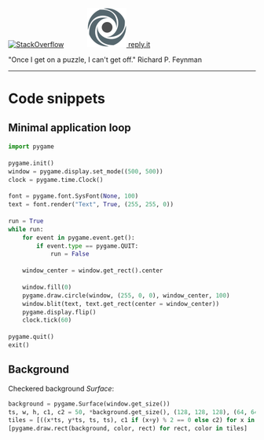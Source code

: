 [![StackOverflow](https://stackexchange.com/users/flair/7322082.png)](https://stackoverflow.com/users/5577765/rabbid76?tab=profile) &nbsp;&nbsp;&nbsp;&nbsp;&nbsp;&nbsp;&nbsp;&nbsp;&nbsp;&nbsp; [![reply.it](../../resource/logo/Repl_it_logo_80.png) reply.it](https://repl.it/repls/folder/PyGame%20Examples)

"Once I get on a puzzle, I can't get off."
Richard P. Feynman

---

# Code snippets

## Minimal application loop

```py
import pygame

pygame.init()
window = pygame.display.set_mode((500, 500))
clock = pygame.time.Clock()

font = pygame.font.SysFont(None, 100)
text = font.render("Text", True, (255, 255, 0))

run = True
while run:
    for event in pygame.event.get():
        if event.type == pygame.QUIT:
            run = False 

    window_center = window.get_rect().center

    window.fill(0)
    pygame.draw.circle(window, (255, 0, 0), window_center, 100)
    window.blit(text, text.get_rect(center = window_center))
    pygame.display.flip()
    clock.tick(60)

pygame.quit()
exit()
```

## Background

Checkered  background _Surface_:

```py
background = pygame.Surface(window.get_size())
ts, w, h, c1, c2 = 50, *background.get_size(), (128, 128, 128), (64, 64, 64)
tiles = [((x*ts, y*ts, ts, ts), c1 if (x+y) % 2 == 0 else c2) for x in range((w+ts-1)//ts) for y in range((h+ts-1)//ts)]
[pygame.draw.rect(background, color, rect) for rect, color in tiles]
```
